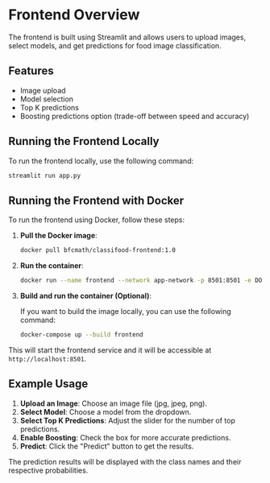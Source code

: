 # Frontend Overview

The frontend is built using Streamlit and allows users to upload images, select models, and get predictions for food image classification.

## Features

- Image upload
- Model selection
- Top K predictions
- Boosting predictions option (trade-off between speed and accuracy)

## Running the Frontend Locally

To run the frontend locally, use the following command:

```bash
streamlit run app.py
```

## Running the Frontend with Docker

To run the frontend using Docker, follow these steps:

1. **Pull the Docker image**:

   ```bash
   docker pull bfcmath/classifood-frontend:1.0
   ```

2. **Run the container**:

   ```bash
   docker run --name frontend --network app-network -p 8501:8501 -e DOCKER_ENV=true bfcmath/classifood-frontend:1.0
   ```

3. **Build and run the container (Optional)**:

   If you want to build the image locally, you can use the following command:

   ```bash
   docker-compose up --build frontend
   ```

This will start the frontend service and it will be accessible at `http://localhost:8501`.

## Example Usage

1. **Upload an Image**: Choose an image file (jpg, jpeg, png).
2. **Select Model**: Choose a model from the dropdown.
3. **Select Top K Predictions**: Adjust the slider for the number of top predictions.
4. **Enable Boosting**: Check the box for more accurate predictions.
5. **Predict**: Click the "Predict" button to get the results.

The prediction results will be displayed with the class names and their respective probabilities.
